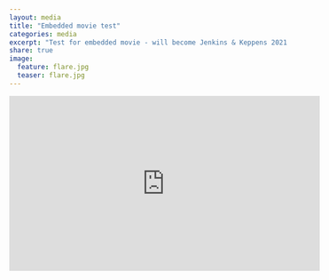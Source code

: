 ```yaml
---
layout: media
title: "Embedded movie test"
categories: media
excerpt: "Test for embedded movie - will become Jenkins & Keppens 2021 paper highlight"
share: true
image:
  feature: flare.jpg
  teaser: flare.jpg
---
```



<iframe width="560" height="315" src="https://youtu.be/a5YiodjdtDs" frameborder="0"> </iframe>